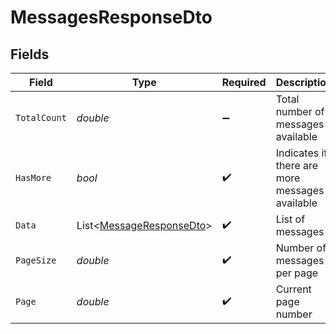 # MessagesResponseDto


## Fields

| Field                                                                     | Type                                                                      | Required                                                                  | Description                                                               |
| ------------------------------------------------------------------------- | ------------------------------------------------------------------------- | ------------------------------------------------------------------------- | ------------------------------------------------------------------------- |
| `TotalCount`                                                              | *double*                                                                  | :heavy_minus_sign:                                                        | Total number of messages available                                        |
| `HasMore`                                                                 | *bool*                                                                    | :heavy_check_mark:                                                        | Indicates if there are more messages available                            |
| `Data`                                                                    | List<[MessageResponseDto](../../Models/Components/MessageResponseDto.md)> | :heavy_check_mark:                                                        | List of messages                                                          |
| `PageSize`                                                                | *double*                                                                  | :heavy_check_mark:                                                        | Number of messages per page                                               |
| `Page`                                                                    | *double*                                                                  | :heavy_check_mark:                                                        | Current page number                                                       |